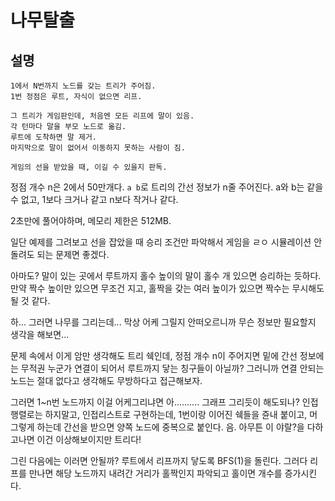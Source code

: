 # 나무탈출

## 설명

```
1에서 N번까지 노드를 갖는 트리가 주어짐.
1번 정점은 루트, 자식이 없으면 리프.

그 트리가 게임판인데, 처음엔 모든 리프에 말이 있음.
각 턴마다 말을 부모 노드로 옮김.
루트에 도착하면 말 제거.
마지막으로 말이 없어서 이동하지 못하는 사람이 짐.

게임의 선을 받았을 때, 이길 수 있을지 판독.
```

정점 개수 n은 2에서 50만개다.
`a b`로 트리의 간선 정보가 n줄 주어진다.
a와 b는 같을 수 없고, 1보다 크거나 같고 n보다 작거나 같다.

2초만에 풀어야하며, 메모리 제한은 512MB.

일단 예제를 그려보고 선을 잡았을 때 승리 조건만
파악해서 게임을 ㄹㅇ 시뮬레이션 안돌려도 되는 문제면 좋겠다.

아마도? 말이 있는 곳에서 루트까지 홀수 높이의 말이 홀수 개 있으면 승리하는 듯하다. 만약 짝수 높이만 있으면 무조건 지고, 홀짝을 갖는 여러 높이가 있으면 짝수는 무시해도 될 것 같다.

하... 그러면
나무를 그리는데... 막상 어케 그릴지 안떠오르니까
무슨 정보만 필요할지 생각을 해보면...

문제 속에서 이게 암만 생각해도 트리 쉑인데,
정점 개수 n이 주어지면 밑에 간선 정보에는 무적권
누군가 연결이 되어서 루트까지 닿는 칭구들이 아닐까?
그러니까 연결 안되는 노드는 절대 없다고 생각해도 무방하다고 접근해보자.

그러면 1~n번 노드까지 이걸 어케그리냐면
아.......... 그래프 그리듯이 해도되나?
인접행렬로는 하지말고, 인접리스트로 구현하는데,
1번이랑 이어진 쉑들을 쥰내 붙이고, 머
그렇게 하는데 간선을 받으면 양쪽 노드에 중복으로 붙인다.
음. 아무튼 이 야랄?을 다하고나면 이건 이상해보이지만 트리다!

그린 다음에는 이러면 안될까?
루트에서 리프까지 닿도록 BFS(1)을 돌린다.
그러다 리프를 만나면 해당 노드까지 내려간 거리가 홀짝인지 파악되고 홀이면 개수를 증가시킨다.
